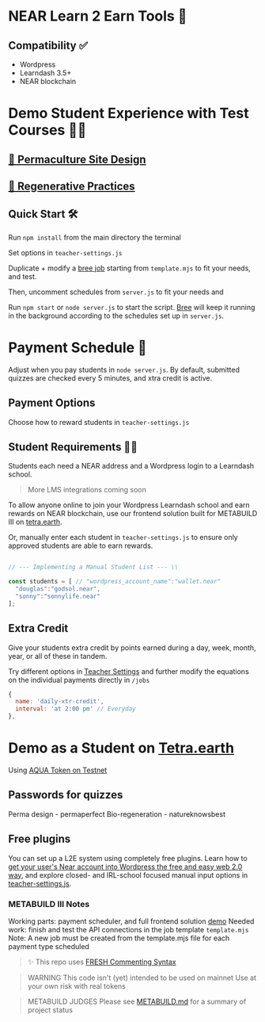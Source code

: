 # NEAR Learn 2 Earn Tools 🍏

## Compatibility ✅
- Wordpress 
- Learndash 3.5+
- NEAR blockchain

# Demo Student Experience with Test Courses 👨‍💻

## [🏡 Permaculture Site Design](https://tetra.earth/learn2earn/permaculture-site-design/)
## [🌳 Regenerative Practices](https://tetra.earth/learn2earn/bio-regenerative-practices/)

## Quick Start 🛠

Run `npm install` from the main directory the terminal

Set options in `teacher-settings.js`

Duplicate + modify a [bree job](https://github.com/breejs/bree) starting from `template.mjs` to fit your needs, and test. 

Then, uncomment schedules from `server.js` to fit your needs and 

Run `npm start` or `node server.js` to start the script. [Bree](https://www.npmjs.com/package/bree) will keep it running in the background according to the schedules set up in `server.js`.

# Payment Schedule 💸

Adjust when you pay students in `node server.js`. By default, submitted quizzes are checked every 5 minutes, and xtra credit is active.

## Payment Options

Choose how to reward students in `teacher-settings.js`

## Student Requirements 👩‍🎓

Students each need a NEAR address and a Wordpress login to a Learndash school.

> More LMS integrations coming soon

To allow anyone online to join your Wordpress Learndash school and earn rewards on NEAR blockchain, use our frontend solution built for METABUILD III on [tetra.earth](https://tetra.earth).

Or, manually enter each student in `teacher-settings.js` to ensure only approved students are able to earn rewards.

```js

// --- Implementing a Manual Student List --- \\

const students = [ // "wordpress_account_name":"wallet.near"
  "douglas":"godsol.near",
  "sonny":"sonnylife.near"
];

```

## Extra Credit

Give your students extra credit by points earned during a day, week, month, year, or all of these in tandem.

Try different options in [Teacher Settings](teacher-settings.js) and further modify the equations on the individual payments directly in `/jobs`

```js
{
  name: 'daily-xtr-credit',
  interval: 'at 2:00 pm' // Everyday
},
```

# Demo as a Student on [Tetra.earth](https://tetra.earth/learn2earn)


Using [AQUA Token on Testnet](https://explorer.testnet.near.org/transactions/CieWtmTgRjuJkpLgB4pNx26jbTjbDBUndqcBJE4UFvyL) 

## Passwords for quizzes
Perma design - permaperfect
Bio-regeneration - natureknowsbest

## Free plugins
You can set up a L2E system using completely free plugins.
Learn how to [get your user's Near account into Wordpress the free and easy web 2.0 way](https://www.youtube.com/watch?v=-fHRpTUnQRM), and explore closed- and IRL-school focused manual input options in [teacher-settings.js](teacher-settings.js). 

### METABUILD III Notes
Working parts: payment scheduler, and full frontend solution [demo](https://tetra.earth/learn2earn)
Needed work: finish and test the API connections in the job template `template.mjs` 
Note: A new job must be created from the template.mjs file for each payment type scheduled

> ✨ This repo uses [FRESH Commenting Syntax](https://github.com/dougbutner/FRESH)

> WARNING
> This code isn't (yet) intended to be used on mainnet
> Use at your own risk with real tokens

> METABUILD JUDGES
> Please see [METABUILD.md](METABUILD.md) for a summary of project status
